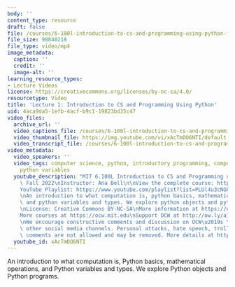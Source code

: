 ```yaml
---
body: ''
content_type: resource
draft: false
file: /courses/6-100l-introduction-to-cs-and-programming-using-python-fall-2022/6100l-lecture-1-version-2_360p_16_9.mp4
file_size: 98848218
file_type: video/mp4
image_metadata:
  caption: ''
  credit: ''
  image-alt: ''
learning_resource_types:
- Lecture Videos
license: https://creativecommons.org/licenses/by-nc-sa/4.0/
resourcetype: Video
title: 'Lecture 1: Introduction to CS and Programming Using Python'
uid: 4aca9da5-1efb-4acf-b9c1-19823bd35c47
video_files:
  archive_url: ''
  video_captions_file: /courses/6-100l-introduction-to-cs-and-programming-using-python-fall-2022/1LrNFzx4f4UlMXOcxUUcqK2lCzQpaS-Bc_transcript.webvtt
  video_thumbnail_file: https://img.youtube.com/vi/xAcTmDO6NTI/default.jpg
  video_transcript_file: /courses/6-100l-introduction-to-cs-and-programming-using-python-fall-2022/1LrNFzx4f4UlMXOcxUUcqK2lCzQpaS-Bc_transcript.pdf
video_metadata:
  video_speakers: ''
  video_tags: computer science, python, introductory programming, computational thinking,
    python variables
  youtube_description: "MIT 6.100L Introduction to CS and Programming using Python,\
    \ Fall 2022\nInstructor: Ana Bell\n\nView the complete course: https://ocw.mit.edu/courses/6-100l-introduction-to-cs-and-programming-using-python-fall-2022/\n\
    YouTube Playlist: https://www.youtube.com/playlist?list=PLUl4u3cNGP62A-ynp6v6-LGBCzeH3VAQB\n\
    \nAn introduction to what computation is, python basics, mathematical operations,\
    \ and python variables and types. We explore python objects and python programs.\n\
    \nLicense: Creative Commons BY-NC-SA\nMore information at https://ocw.mit.edu/terms\n\
    More courses at https://ocw.mit.edu\nSupport OCW at http://ow.ly/a1If50zVRlQ\n\
    \nWe encourage constructive comments and discussion on OCW\u2019s YouTube and\
    \ other social media channels. Personal attacks, hate speech, trolling, and inappropriate\
    \ comments are not allowed and may be removed. More details at https://ocw.mit.edu/comments."
  youtube_id: xAcTmDO6NTI
---
```

An introduction to what computation is, Python basics, mathematical operations, and Python variables and types. We explore Python objects and Python programs.